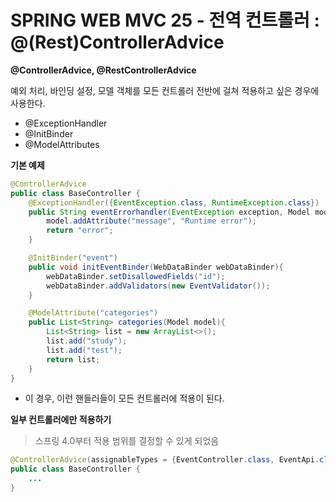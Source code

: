 # SPRING WEB MVC 25 - 전역 컨트롤러 : @(Rest)ControllerAdvice

**@ControllerAdvice, @RestControllerAdvice**

예외 처리, 바인딩 설정, 모델 객체를 모든 컨트롤러 전반에 걸쳐 적용하고 싶은 경우에 사용한다.

* @ExceptionHandler
* @InitBinder
* @ModelAttributes





**기본 예제**

```java
@ControllerAdvice
public class BaseController {
    @ExceptionHandler({EventException.class, RuntimeException.class})
    public String eventErrorhandler(EventException exception, Model model) {
        model.addAttribute("message", "Runtime error");
        return "error";
    }

    @InitBinder("event")
    public void initEventBinder(WebDataBinder webDataBinder){
        webDataBinder.setDisallowedFields("id");
        webDataBinder.addValidators(new EventValidator());
    }

    @ModelAttribute("categories")
    public List<String> categories(Model model){
        List<String> list = new ArrayList<>();
        list.add("study");
        list.add("test");
        return list;
    }
}
```

* 이 경우, 이런 핸들러들이 모든 컨트롤러에 적용이 된다.



**일부 컨트롤러에만 적용하기**

> 스프링 4.0부터 적용 범위를 결정할 수 있게 되었음

```java
@ControllerAdvice(assignableTypes = {EventController.class, EventApi.class})
public class BaseController {
    ...
}
```

